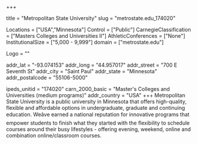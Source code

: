
+++

title = "Metropolitan State University"
slug = "metrostate.edu_174020"

Locations = ["USA","Minnesota"]
Control = ["Public"]
CarnegieClassification = ["Masters Colleges and Universities II"]
AthleticConferences = ["None"]
InstitutionalSize = ["5,000 - 9,999"]
domain = ["metrostate.edu"]

Logo = ""

addr_lat = "-93.074153"
addr_long = "44.957017"
addr_street = "700 E Seventh St"
addr_city = "Saint Paul"
addr_state = "Minnesota"
addr_postalcode = "55106-5000"

ipeds_unitid = "174020"
carn_2000_basic = "Master's Colleges and Universities (medium programs)"
addr_country = "USA"
+++
    Metropolitan State University is a public university in Minnesota that offers high-quality, flexible and affordable options in undergraduate, graduate and continuing education. Weâve earned a national reputation for innovative programs that empower students to finish what they started with the flexibility to schedule courses around their busy lifestyles - offering evening, weekend, online and combination online/classroom courses.
